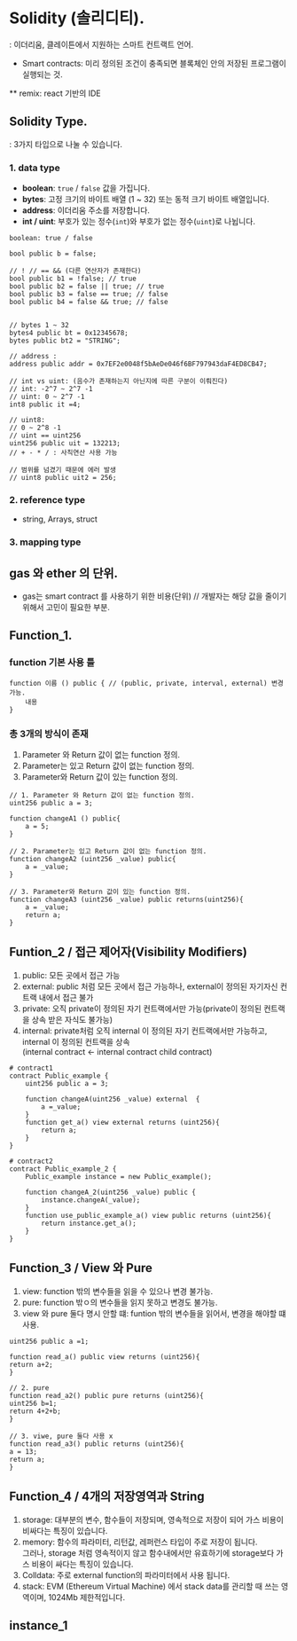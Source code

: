 # Solidity (솔리디티).

: 이더리움, 클레이튼에서 지원하는 스마트 컨트랙트 언어.

-   Smart contracts: 미리 정의된 조건이 충족되면 블록체인 안의 저장된 프로그램이 실행되는 것.

\*\* remix: react 기반의 IDE

## Solidity Type.

: 3가지 타입으로 나눌 수 있습니다.

### 1. data type

-   **boolean**: `true` / `false` 값을 가집니다.
-   **bytes**: 고정 크기의 바이트 배열 (1 ~ 32) 또는 동적 크기 바이트 배열입니다.
-   **address**: 이더리움 주소를 저장합니다.
-   **int / uint**: 부호가 있는 정수(`int`)와 부호가 없는 정수(`uint`)로 나뉩니다.

>

    boolean: true / false

    bool public b = false;

    // ! // == && (다른 연산자가 존재한다)
    bool public b1 = !false; // true
    bool public b2 = false || true; // true
    bool public b3 = false == true; // false
    bool public b4 = false && true; // false


    // bytes 1 ~ 32
    bytes4 public bt = 0x12345678;
    bytes public bt2 = "STRING";

    // address :
    address public addr = 0x7EF2e0048f5bAeDe046f6BF797943daF4ED8CB47;

    // int vs uint: (음수가 존재하는지 아닌지에 따른 구분이 이뤄진다)
    // int: -2^7 ~ 2^7 -1
    // uint: 0 ~ 2^7 -1
    int8 public it =4;

    // uint8:
    // 0 ~ 2^8 -1
    // uint == uint256
    uint256 public uit = 132213;
    // + - * / : 사칙연산 사용 가능

    // 범위를 넘겼기 때문에 에러 발생
    // uint8 public uit2 = 256;

### 2. reference type

-   string, Arrays, struct

### 3. mapping type

## gas 와 ether 의 단위.

-   gas는 smart contract 를 사용하기 위한 비용(단위) // 개발자는 해당 값을 줄이기 위해서 고민이 필요한 부분.

## Function_1.

### function 기본 사용 틀

>

    function 이름 () public { // (public, private, interval, external) 변경가능.
        내용
    }

### 총 3개의 방식이 존재

1. Parameter 와 Return 값이 없는 function 정의.
2. Parameter는 있고 Return 값이 없는 function 정의.
3. Parameter와 Return 값이 있는 function 정의.

>

    // 1. Parameter 와 Return 값이 없는 function 정의.
    uint256 public a = 3;

    function changeA1 () public{
        a = 5;
    }

>

    // 2. Parameter는 있고 Return 값이 없는 function 정의.
    function changeA2 (uint256 _value) public{
        a = _value;
    }

>

    // 3. Parameter와 Return 값이 있는 function 정의.
    function changeA3 (uint256 _value) public returns(uint256){
        a = _value;
        return a;
    }

## Funtion_2 / 접근 제어자(Visibility Modifiers)

1. public: 모든 곳에서 접근 가능
2. external: public 처럼 모든 곳에서 접근 가능하나, external이 정의된 자기자신 컨트랙 내에서 접근 불가
3. private: 오직 private이 정의된 자기 컨트랙에서만 가능(private이 정의된 컨트랙을 상속 받은 자식도 불가능)
4. internal: private처럼 오직 internal 이 정의된 자기 컨트랙에서만 가능하고, internal 이 정의된 컨트랙을 상속  
   (internal contract <- internal contract child contract)

>

    # contract1
    contract Public_example {
        uint256 public a = 3;

        function changeA(uint256 _value) external  {
            a =_value;
        }
        function get_a() view external returns (uint256){
            return a;
        }
    }

    # contract2
    contract Public_example_2 {
        Public_example instance = new Public_example();

        function changeA_2(uint256 _value) public {
            instance.changeA(_value);
        }
        function use_public_example_a() view public returns (uint256){
            return instance.get_a();
        }
    }

## Function_3 / View 와 Pure

1. view: function 밖의 변수들을 읽을 수 있으나 변경 불가능.
2. pure: function 밖ㅇ의 변수들을 읽지 못하고 변경도 불가능.
3. view 와 pure 둘다 명시 안할 떄: funtion 밖의 변수들을 읽어서, 변경을 해야할 떄 사용.

>

    uint256 public a =1;

    function read_a() public view returns (uint256){
    return a+2;
    }

    // 2. pure
    function read_a2() public pure returns (uint256){
    uint256 b=1;
    return 4+2+b;
    }

    // 3. viwe, pure 둘다 사용 x
    function read_a3() public returns (uint256){
    a = 13;
    return a;
    }

## Function_4 / 4개의 저장영역과 String

1. storage: 대부분의 변수, 함수들이 저장되며, 영속적으로 저장이 되어 가스 비용이 비싸다는 특징이 있습니다.
2. memory: 함수의 파라미터, 리턴값, 레퍼런스 타입이 주로 저장이 됩니다.  
   그러나, storage 처럼 영속적이지 않고 함수내에서만 유효하기에 storage보다 가스 비용이 싸다는 특징이 있습니다.
3. Colldata: 주로 external function의 파라미터에서 사용 됩니다.
4. stack: EVM (Ethereum Virtual Machine) 에서 stack data를 관리할 때 쓰는 영역이며, 1024Mb 제한적입니다.

## instance_1
